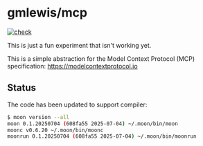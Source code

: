 # gmlewis/mcp
[![check](https://github.com/gmlewis/moonbit-mcp/actions/workflows/check.yml/badge.svg)](https://github.com/gmlewis/moonbit-mcp/actions/workflows/check.yml)

This is just a fun experiment that isn't working yet.

This is a simple abstraction for the Model Context Protocol (MCP) specification:
https://modelcontextprotocol.io

## Status

The code has been updated to support compiler:

```bash
$ moon version --all
moon 0.1.20250704 (608fa55 2025-07-04) ~/.moon/bin/moon
moonc v0.6.20 ~/.moon/bin/moonc
moonrun 0.1.20250704 (608fa55 2025-07-04) ~/.moon/bin/moonrun
```
